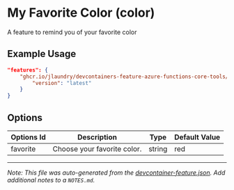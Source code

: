
# My Favorite Color (color)

A feature to remind you of your favorite color

## Example Usage

```json
"features": {
    "ghcr.io/jlaundry/devcontainers-feature-azure-functions-core-tools/color:1": {
        "version": "latest"
    }
}
```

## Options

| Options Id | Description | Type | Default Value |
|-----|-----|-----|-----|
| favorite | Choose your favorite color. | string | red |



---

_Note: This file was auto-generated from the [devcontainer-feature.json](https://github.com/jlaundry/devcontainers-feature-azure-functions-core-tools/blob/main/src/color/devcontainer-feature.json).  Add additional notes to a `NOTES.md`._
